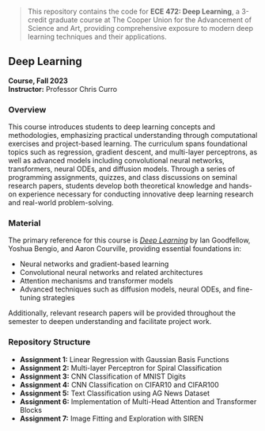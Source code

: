 

> This repository contains the code for **ECE 472: Deep Learning**, a 3-credit graduate course at The Cooper Union for the Advancement of Science and Art, providing comprehensive exposure to modern deep learning techniques and their applications.

## Deep Learning
**Course, Fall 2023**  
**Instructor:** Professor Chris Curro


### Overview

This course introduces students to deep learning concepts and methodologies, emphasizing practical understanding through computational exercises and project-based learning. The curriculum spans foundational topics such as regression, gradient descent, and multi-layer perceptrons, as well as advanced models including convolutional neural networks, transformers, neural ODEs, and diffusion models. Through a series of programming assignments, quizzes, and class discussions on seminal research papers, students develop both theoretical knowledge and hands-on experience necessary for conducting innovative deep learning research and real-world problem-solving.



### Material

The primary reference for this course is [*Deep Learning*](http://www.deeplearningbook.org/) by Ian Goodfellow, Yoshua Bengio, and Aaron Courville, providing essential foundations in:

- Neural networks and gradient-based learning
- Convolutional neural networks and related architectures
- Attention mechanisms and transformer models
- Advanced techniques such as diffusion models, neural ODEs, and fine-tuning strategies

Additionally, relevant research papers will be provided throughout the semester to deepen understanding and facilitate project work.



### Repository Structure


- **Assignment 1:** Linear Regression with Gaussian Basis Functions
- **Assignment 2:** Multi-layer Perceptron for Spiral Classification
- **Assignment 3:** CNN Classification of MNIST Digits
- **Assignment 4:** CNN Classification on CIFAR10 and CIFAR100
- **Assignment 5:** Text Classification using AG News Dataset
- **Assignment 6:** Implementation of Multi-Head Attention and Transformer Blocks
- **Assignment 7:** Image Fitting and Exploration with SIREN

